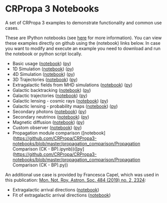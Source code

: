 # CRPropa 3 Notebooks
A set of CRPropa 3 examples to demonstrate functionality and common use cases.

These are IPython notebooks (see [here](https://ipython.org/notebook.html) for more information). 
You can view these examples directly on github using the (notebook) links below.
In case you want to modify and execute an example you need to download and run the notebook or python script locally.

 * Basic usage  ([notebook](https://github.com/CRPropa/CRPropa3-notebooks/blob/master/basics/basics.v4.ipynb)) ([py](https://raw.githubusercontent.com/CRPropa/CRPropa3-notebooks/master/basics/basics.py))
 * 1D Simulation  ([notebook](https://github.com/CRPropa/CRPropa3-notebooks/blob/master/sim1D/sim1D.v4.ipynb)) ([py](https://raw.githubusercontent.com/CRPropa/CRPropa3-notebooks/master/sim1D/sim1D.py))
 * 4D Simulation  ([notebook](https://github.com/CRPropa/CRPropa3-notebooks/blob/master/sim4D/sim4D.v4.ipynb)) ([py](https://raw.githubusercontent.com/CRPropa/CRPropa3-notebooks/master/sim4D/sim4D.py))
 * 3D Trajectories  ([notebook](https://github.com/CRPropa/CRPropa3-notebooks/blob/master/trajectories/trajectories.v4.ipynb)) ([py](https://raw.githubusercontent.com/CRPropa/CRPropa3-notebooks/master/trajectories/trajectories.py))
 * Extragalactic fields from MHD simulations  ([notebook](https://github.com/CRPropa/CRPropa3-notebooks/blob/master/extragalactic_fields/MHD_models.v4.ipynb)) ([py](https://raw.githubusercontent.com/CRPropa/CRPropa3-notebooks/master/extragalactic_fields/MHD_models.py))
 * Galactic backtracking  ([notebook](https://github.com/CRPropa/CRPropa3-notebooks/blob/master/galactic_backtracking/galactic_backtracking.v4.ipynb)) ([py](https://raw.githubusercontent.com/CRPropa/CRPropa3-notebooks/master/galactic_backtracking/galactic_backtracking.py))
 * Galactic trajectories  ([notebook](https://github.com/CRPropa/CRPropa3-notebooks/blob/master/galactic_trajectories/galactic_trajectories.v4.ipynb)) ([py](https://raw.githubusercontent.com/CRPropa/CRPropa3-notebooks/master/galactic_trajectories/galactic_trajectories.py))
 * Galactic lensing - cosmic rays  ([notebook](https://github.com/CRPropa/CRPropa3-notebooks/blob/master/galactic_lensing/lensing_cr.v4.ipynb)) ([py](https://raw.githubusercontent.com/CRPropa/CRPropa3-notebooks/master/galactic_lensing/lensing_cr.py))
 * Galactic lensing - probability maps  ([notebook](https://github.com/CRPropa/CRPropa3-notebooks/blob/master/galactic_lensing/lensing_maps.v4.ipynb)) ([py](https://raw.githubusercontent.com/CRPropa/CRPropa3-notebooks/master/galactic_lensing/lensing_maps.py))
 * Secondary photons  ([notebook](https://github.com/CRPropa/CRPropa3-notebooks/blob/master/secondaries/photons.v4.ipynb)) ([py](https://raw.githubusercontent.com/CRPropa/CRPropa3-notebooks/master/secondaries/photons.py))
 * Secondary neutrinos  ([notebook](https://github.com/CRPropa/CRPropa3-notebooks/blob/master/secondaries/neutrinos.v4.ipynb)) ([py](https://raw.githubusercontent.com/CRPropa/CRPropa3-notebooks/master/secondaries/neutrinos.py))
 * Magnetic diffusion  ([notebook](https://github.com/CRPropa/CRPropa3-notebooks/blob/master/Diffusion/DiffusionValidationI.v4.ipynb)) ([py](https://raw.githubusercontent.com/CRPropa/CRPropa3-notebooks/master/Diffusion/DiffusionValidationI.py))
 * Custom observer  ([notebook](https://github.com/CRPropa/CRPropa3-notebooks/blob/master/advanced/CustomObserver.v4.ipynb)) ([py](https://raw.githubusercontent.com/CRPropa/CRPropa3-notebooks/master/advanced/CustomObserver.py))
 * Propagation module comparison ([notebook](https://github.com/CRPropa/CRPropa3-notebooks/blob/master/propagation_comparison/Propagation Comparison (CK - BP).ipynb))([py](https://github.com/CRPropa/CRPropa3-notebooks/blob/master/propagation_comparison/Propagation Comparison (CK - BP).py))

An additional use case is provided by Francesca Capel, which was used in this publication: [Mon. Not. Roy. Astron. Soc. 484 (2019) no. 2, 2324](https://academic.oup.com/mnras/article/484/2/2324/5287987):

 * Extragalactic arrival directions  ([notebook](https://github.com/cescalara/uhecr_model/blob/master/3_fits_to_simulations/crpropa/crpropa_simulation.ipynb))
 * Fit of extragalactic arrival directions  ([notebook](https://github.com/cescalara/uhecr_model/blob/master/3_fits_to_simulations/crpropa/crpropa_fit.ipynb))

